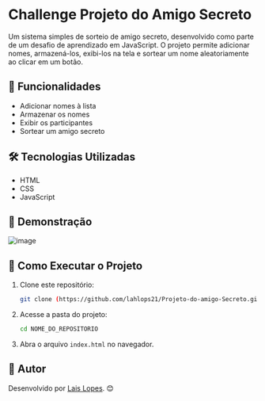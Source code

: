 #  Challenge Projeto do Amigo Secreto

Um sistema simples de sorteio de amigo secreto, desenvolvido como parte de um desafio de aprendizado em JavaScript. O projeto permite adicionar nomes, armazená-los, exibi-los na tela e sortear um nome aleatoriamente ao clicar em um botão.

## 🚀 Funcionalidades
- Adicionar nomes à lista
- Armazenar os nomes
- Exibir os participantes
- Sortear um amigo secreto

## 🛠️ Tecnologias Utilizadas
- HTML
- CSS
- JavaScript

## 📸 Demonstração

![image](https://github.com/user-attachments/assets/621169ca-f741-4bef-bf81-a402d6fc690a)


## 📌 Como Executar o Projeto
1. Clone este repositório:
   ```bash
   git clone (https://github.com/lahlops21/Projeto-do-amigo-Secreto.git
   ```
2. Acesse a pasta do projeto:
   ```bash
   cd NOME_DO_REPOSITORIO
   ```
3. Abra o arquivo `index.html` no navegador.

## 👤 Autor
Desenvolvido por [Lais Lopes](https://github.com/lahlops21). 😊

